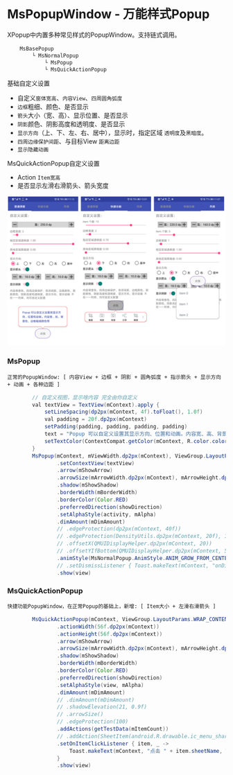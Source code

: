 # MsPopupWindow - 万能样式Popup

XPopup中内置多种常见样式的PopupWindow。支持链式调用。

```
    MsBasePopup
        └ MsNormalPopup
            └ MsPopup
            └ MsQuickActionPopup
```

基础自定义设置

 - 自定义`窗体宽高`、`内容View`、`四周圆角弧度`
 - `边框`粗细、颜色、是否显示
 - `箭头`大小（宽、高）、显示位置、是否显示
 - `阴影`颜色、阴影高度和透明度、是否显示
 - `显示方向`（上、下、左、右、居中），显示时，指定区域 `透明度`及`黑暗度`。
 - `四周边缘保护间距`、与目标View `距离边距`
 - `显示隐藏动画`

MsQuickActionPopup自定义设置

 - Action `Item宽高`
 - 是否显示左滑右滑箭头、箭头宽度


![show_01](/screens/show_01.png)


###  MsPopup

	正常的PopupWindow: [ 内容View + 边框 + 阴影 + 圆角弧度 + 指示箭头 + 显示方向 + 动画 + 各种边距 ]

```java
        // 自定义视图，显示啥内容 完全由你自定义
        val textView = TextView(mContext).apply {
            setLineSpacing(dp2px(mContext, 4f).toFloat(), 1.0f)
            val padding = 20f.dp2px(mContext)
            setPadding(padding, padding, padding, padding)
            text = "Popup 可以自定义设置其显示方向、位置和动画。内容宽、高、背景色，边框粗细颜色等"
            setTextColor(ContextCompat.getColor(mContext, R.color.colorPrimaryDark))
        }
        MsPopup(mContext, mViewWidth.dp2px(mContext), ViewGroup.LayoutParams.WRAP_CONTENT)
                .setContextView(textView)
                .arrow(mShowArrow)
                .arrowSize(mArrowWidth.dp2px(mContext), mArrowHeight.dp2px(mContext))
                .shadow(mShowShadow)
                .borderWidth(mBorderWidth)
                .borderColor(Color.RED)
                .preferredDirection(showDirection)
                .setAlphaStyle(activity, mAlpha)
                .dimAmount(mDimAmount)
                // .edgeProtection(dp2px(mContext, 40f))
                // .edgeProtection(DensityUtils.dp2px(mContext, 20f), 1000, 1000, 0)
                // .offsetX(QMUIDisplayHelper.dp2px(mContext, 20))
                // .offsetYIfBottom(QMUIDisplayHelper.dp2px(mContext, 5))
                .animStyle(MsNormalPopup.AnimStyle.ANIM_GROW_FROM_CENTER)
                // .setDismissListener { Toast.makeText(mContext, "onDismiss", Toast.LENGTH_SHORT).show() }
                .show(view)
```

### MsQuickActionPopup

	快捷功能PopupWindow，在正常Popup的基础上，新增: [ Item大小 + 左滑右滑箭头 ]

```java
        MsQuickActionPopup(mContext, ViewGroup.LayoutParams.WRAP_CONTENT, ViewGroup.LayoutParams.WRAP_CONTENT)
                .actionWidth(56f.dp2px(mContext))
                .actionHeight(56f.dp2px(mContext))
                .arrow(mShowArrow)
                .arrowSize(mArrowWidth.dp2px(mContext), mArrowHeight.dp2px(mContext))
                .shadow(mShowShadow)
                .borderWidth(mBorderWidth)
                .borderColor(Color.RED)
                .preferredDirection(showDirection)
                .setAlphaStyle(view, mAlpha)
                .dimAmount(mDimAmount)
                // .dimAmount(mDimAmount)
                // .shadowElevation(21, 0.9f)
                // .arrowSize()
                // .edgeProtection(100)
                .addActions(getTestData(mItemCount))
                // .addAction(SheetItem(android.R.drawable.ic_menu_share, "分享"))
                .setOnItemClickListener { item, _ ->
                    Toast.makeText(mContext, "点击 " + item.sheetName, Toast.LENGTH_SHORT).show()
                }
                .show(view)
```




